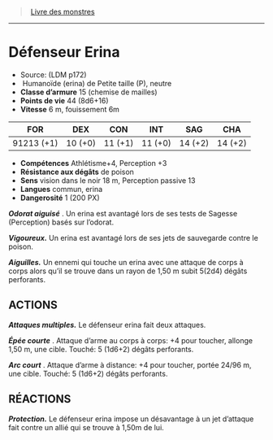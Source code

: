 ﻿> [Livre des monstres](tome_of_beasts.md)

---

# Défenseur Erina

- Source: (LDM p172)
-  Humanoïde (erina) de Petite taille (P), neutre
- **Classe d’armure** 15 (chemise de mailles)
- **Points de vie** 44 (8d6+16)
- **Vitesse** 6 m, fouissement 6m

|FOR|DEX|CON|INT|SAG|CHA|
|---|---|---|---|---|---|
|91213 (+1)|10 (+0)|11 (+1)|11 (+0)|14 (+2)|14 (+2)|

- **Compétences** Athlétisme+4, Perception +3
- **Résistance aux dégâts** de poison
- **Sens** vision dans le noir 18 m, Perception passive 13
- **Langues** commun, erina
- **Dangerosité** 1 (200 PX)

**_Odorat aiguisé_** . Un erina est avantagé lors de ses tests de Sagesse (Perception) basés sur l’odorat.

**_Vigoureux._** Un erina est avantagé lors de ses jets de sauvegarde contre le poison.

**_Aiguilles._** Un ennemi qui touche un erina avec une attaque de corps à corps alors qu’il se trouve dans un rayon de 1,50 m subit 5(2d4) dégâts perforants.

## ACTIONS

**_Attaques multiples._** Le défenseur erina fait deux attaques.

**_Épée courte_** . Attaque d’arme au corps à corps: +4 pour toucher, allonge 1,50 m, une cible. Touché: 5 (1d6+2) dégâts perforants.

**_Arc court_** . Attaque d’arme à distance: +4 pour toucher, portée 24/96 m, une cible. Touché: 5 (1d6+2) dégâts perforants.

## RÉACTIONS

**_Protection._** Le défenseur erina impose un désavantage à un jet d’attaque fait contre un allié qui se trouve à 1,50m de lui.

